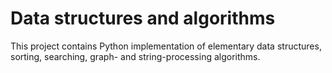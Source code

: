# Data structures and algorithms
This project contains Python implementation of elementary data structures, sorting, searching, graph- and string-processing algorithms.
